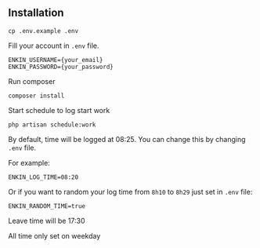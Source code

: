 ## Installation

`cp .env.example .env`

Fill your account in `.env` file.

```
ENKIN_USERNAME={your_email}
ENKIN_PASSWORD={your_password}
```

Run composer

`composer install`

Start schedule to log start work

`php artisan schedule:work`

By default, time will be logged at 08:25. You can change this by changing `.env` file.

For example:

`ENKIN_LOG_TIME=08:20`

Or if you want to random your log time from `8h10` to `8h29` just set in `.env` file:

`ENKIN_RANDOM_TIME=true`

Leave time will be 17:30

All time only set on weekday
